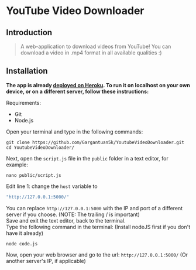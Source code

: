 # YouTube Video Downloader

## Introduction

> A web-application to download videos from YouTube! You can download a video in .mp4 format in all available qualities :)

## Installation

<strong>The app is already <a href="https://youtubevid-downloader.herokuapp.com" target="_blank">deployed on Heroku</a>. To run it on localhost on your own device, or on a different server, follow these instructions:<br /></strong>

Requirements:<br />
* Git
* Node.js

Open your terminal and type in the following commands: 
```shell
git clone https://github.com/Gargantuan5k/YoutubeVideoDownloader.git
cd YoutubeVideoDownloader/
```
Next, open the `script.js` file in the `public` folder in a text editor, for example:
```shell
nano public/script.js
```
Edit line 1: change the `host` variable to 
```js
"http://127.0.0.1:5000/"
```
You can replace `http://127.0.0.1:5000` with the IP and port of a different server if you choose.
(NOTE: The trailing / is important) <br />
Save and exit the text editor, back to the terminal. <br />
Type the following command in the terminal: (Install nodeJS first if you don't have it already)
```shell
node code.js
```
Now, open your web browser and go to the url: `http://127.0.0.1:5000/` (Or another server's IP, if applicable)
